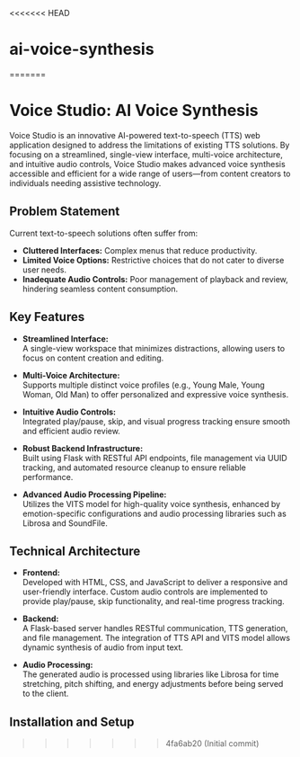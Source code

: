 <<<<<<< HEAD
# ai-voice-synthesis
=======
# Voice Studio: AI Voice Synthesis

Voice Studio is an innovative AI-powered text-to-speech (TTS) web application designed to address the limitations of existing TTS solutions. By focusing on a streamlined, single-view interface, multi-voice architecture, and intuitive audio controls, Voice Studio makes advanced voice synthesis accessible and efficient for a wide range of users—from content creators to individuals needing assistive technology.

## Problem Statement

Current text-to-speech solutions often suffer from:
- **Cluttered Interfaces:** Complex menus that reduce productivity.
- **Limited Voice Options:** Restrictive choices that do not cater to diverse user needs.
- **Inadequate Audio Controls:** Poor management of playback and review, hindering seamless content consumption.

## Key Features

- **Streamlined Interface:**  
  A single-view workspace that minimizes distractions, allowing users to focus on content creation and editing.

- **Multi-Voice Architecture:**  
  Supports multiple distinct voice profiles (e.g., Young Male, Young Woman, Old Man) to offer personalized and expressive voice synthesis.

- **Intuitive Audio Controls:**  
  Integrated play/pause, skip, and visual progress tracking ensure smooth and efficient audio review.

- **Robust Backend Infrastructure:**  
  Built using Flask with RESTful API endpoints, file management via UUID tracking, and automated resource cleanup to ensure reliable performance.

- **Advanced Audio Processing Pipeline:**  
  Utilizes the VITS model for high-quality voice synthesis, enhanced by emotion-specific configurations and audio processing libraries such as Librosa and SoundFile.

## Technical Architecture

- **Frontend:**  
  Developed with HTML, CSS, and JavaScript to deliver a responsive and user-friendly interface. Custom audio controls are implemented to provide play/pause, skip functionality, and real-time progress tracking.

- **Backend:**  
  A Flask-based server handles RESTful communication, TTS generation, and file management. The integration of TTS API and VITS model allows dynamic synthesis of audio from input text.

- **Audio Processing:**  
  The generated audio is processed using libraries like Librosa for time stretching, pitch shifting, and energy adjustments before being served to the client.

## Installation and Setup

>>>>>>> 4fa6ab20 (Initial commit)
